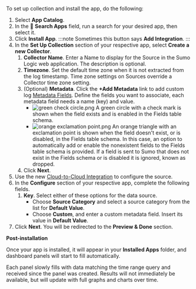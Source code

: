 To set up collection and install the app, do the following:

1. Select **App Catalog**.
1. In the 🔎 **Search Apps** field, run a search for your desired app, then select it.
1. Click **Install App**.
    :::note
    Sometimes this button says **Add Integration**.
    :::
1. In the **Set Up Collection** section of your respective app, select **Create a new Collector**.
    1. **Collector Name**. Enter a Name to display for the Source in the Sumo Logic web application. The description is optional.
    1. **Timezone**. Set the default time zone when it is not extracted from the log timestamp. Time zone settings on Sources override a Collector time zone setting.
    1. (Optional) **Metadata**.  Click the **+Add Metadata** link to add custom log [Metadata Fields](/docs/manage/fields). Define the fields you want to associate, each metadata field needs a name (key) and value.
        * ![green check circle.png](/img/reuse/green-check-circle.png) A green circle with a check mark is shown when the field exists and is enabled in the Fields table schema.
        * ![orange exclamation point.png](/img/reuse/orange-exclamation-point.png) An orange triangle with an exclamation point is shown when the field doesn't exist, or is disabled, in the Fields table schema. In this case, an option to automatically add or enable the nonexistent fields to the Fields table schema is provided. If a field is sent to Sumo that does not exist in the Fields schema or is disabled it is ignored, known as dropped.
    1. Click **Next**.
1. Use the new [Cloud-to-Cloud Integration](/docs/send-data/hosted-collectors/cloud-to-cloud-integration-framework/) to configure the source.
1. In the **Configure** section of your respective app, complete the following fields.
    1. **Key**. Select either of these options for the data source.
        * Choose **Source Category** and select a source category from the list for **Default Value**.
        * Choose **Custom**, and enter a custom metadata field. Insert its value in **Default Value**.
1. Click **Next**. You will be redirected to the **Preview & Done** section.

**Post-installation**

Once your app is installed, it will appear in your **Installed Apps** folder, and dashboard panels will start to fill automatically.

Each panel slowly fills with data matching the time range query and received since the panel was created. Results will not immediately be available, but will update with full graphs and charts over time.
